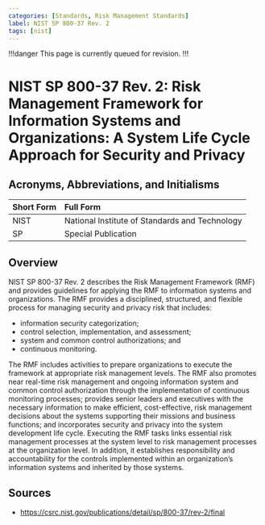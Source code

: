 ```yaml
---
categories: [Standards, Risk Management Standards]
label: NIST SP 800-37 Rev. 2
tags: [nist]
---
```


!!!danger
This page is currently queued for revision.
!!!

# NIST SP 800-37 Rev. 2: Risk Management Framework for Information Systems and Organizations: A System Life Cycle Approach for Security and Privacy

## Acronyms, Abbreviations, and Initialisms

Short Form | Full Form
:--- | :---
NIST | National Institute of Standards and Technology
SP | Special Publication

## Overview

NIST SP 800-37 Rev. 2 describes the Risk Management Framework (RMF) and provides guidelines for applying the RMF to information systems and organizations. The RMF provides a disciplined, structured, and flexible process for managing security and privacy risk that includes:

- information security categorization;
- control selection, implementation, and assessment;
- system and common control authorizations; and
- continuous monitoring.

The RMF includes activities to prepare organizations to execute the framework at appropriate risk management levels. The RMF also promotes near real-time risk management and ongoing information system and common control authorization through the implementation of continuous monitoring processes; provides senior leaders and executives with the necessary information to make efficient, cost-effective, risk management decisions about the systems supporting their missions and business functions; and incorporates security and privacy into the system development life cycle. Executing the RMF tasks links essential risk management processes at the system level to risk management processes at the organization level. In addition, it establishes responsibility and accountability for the controls implemented within an organization’s information systems and inherited by those systems.

## Sources

- https://csrc.nist.gov/publications/detail/sp/800-37/rev-2/final
